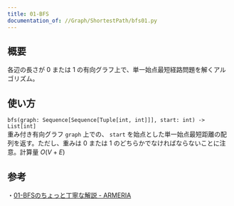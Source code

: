 ```yaml
---
title: 01-BFS
documentation_of: //Graph/ShortestPath/bfs01.py
---
```


## 概要
各辺の長さが $0$ または $1$ の有向グラフ上で、単一始点最短経路問題を解くアルゴリズム。

## 使い方
`bfs(graph: Sequence[Sequence[Tuple[int, int]]], start: int) -> List[int]`  
重み付き有向グラフ `graph` 上での、 `start` を始点とした単一始点最短距離の配列を返す。ただし、重みは $0$ または $1$ のどちらかでなければならないことに注意。計算量 $O(V + E)$

## 参考
・[01-BFSのちょっと丁寧な解説 - ARMERIA](https://betrue12.hateblo.jp/entry/2018/12/08/000020)
